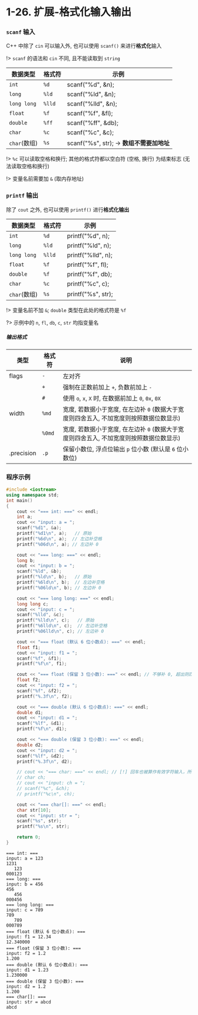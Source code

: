 # 1-26. 扩展-格式化输入输出

### `scanf` 输入

C++ 中除了 `cin` 可以输入外, 也可以使用 `scanf()` 来进行**格式化**输入

!> `scanf` 的语法和 `cin` 不同, 且不能读取到 `string`

| 数据类型     | 格式符 | 示例                                      |
| ------------ | ------ | ----------------------------------------- |
| `int`        | `%d`   | scanf("%d", &n);                          |
| `long`       | `%ld`  | scanf("%ld", &n);                         |
| `long long`  | `%lld` | scanf("%lld", &n);                        |
| `float`      | `%f`   | scanf("%f", &fl);                         |
| `double`     | `%ff`  | scanf("%ff", &db);                        |
| `char`       | `%c`   | scanf("%c", &c);                          |
| `char`(数组) | `%s`   | scanf("%s", str); -> **数组不需要加地址** |

!> `%c` 可以读取空格和换行; 其他的格式符都以空白符 (空格, 换行) 为结束标志 (无法读取空格和换行)

!> 变量名前需要加 `&` (取内存地址)

### `printf` 输出

除了 `cout` 之外, 也可以使用 `printf()` 进行**格式化输出**

| 数据类型     | 格式符 | 示例               |
| ------------ | ------ | ------------------ |
| `int`        | `%d`   | printf("%d", n);   |
| `long`       | `%ld`  | printf("%ld", n);  |
| `long long`  | `%lld` | printf("%lld", n); |
| `float`      | `%f`   | printf("%f", fl);  |
| `double`     | `%f`   | printf("%f", db);  |
| `char`       | `%c`   | printf("%c", c);   |
| `char`(数组) | `%s`   | printf("%s", str); |

!> 变量名前不加 `&`; `double` 类型在此处的格式符是 `%f`

?> 示例中的 `n`, `fl`, `db`, `c`, `str` 均指变量名

##### 输出格式

| 类型       | 格式符 | 说明                                                                                    |
| ---------- | ------ | --------------------------------------------------------------------------------------- |
| flags      | `-`    | 左对齐                                                                                  |
|            | `+`    | 强制在正数前加上 `+`, 负数前加上 `-`                                                    |
|            | `#`    | 使用 `o`, `x`, `X` 时, 在数据前加上 `0`, `0x`, `0X`                                     |
| width      | `%md`  | 宽度, 若数据小于宽度, 在左边补 `0` (数据大于宽度则四舍五入, 不加宽度则按照数据位数显示) |
|            | `%0md` | 宽度, 若数据小于宽度, 在左边补 `0` (数据大于宽度则四舍五入, 不加宽度则按照数据位数显示) |
| .precision | `.p`   | 保留小数位, 浮点位输出 `p` 位小数 (默认是 `6` 位小数位)                                 |

### 程序示例

```cpp
#include <iostream>
using namespace std;
int main()
{
    cout << "=== int: ===" << endl;
    int a;
    cout << "input: a = ";
    scanf("%d1", &a);
    printf("%d1\n", a);   // 原始
    printf("%6d\n", a);  // 左边补空格
    printf("%06d\n", a); // 左边补 0

    cout << "=== long: ===" << endl;
    long b;
    cout << "input: b = ";
    scanf("%ld", &b);
    printf("%ld\n", b);   // 原始
    printf("%6ld\n", b);  // 左边补空格
    printf("%06ld\n", b); // 左边补 0

    cout << "=== long long: ===" << endl;
    long long c;
    cout << "input: c = ";
    scanf("%lld", &c);
    printf("%lld\n", c);   // 原始
    printf("%6lld\n", c);  // 左边补空格
    printf("%06lld\n", c); // 左边补 0

    cout << "=== float (默认 6 位小数点): ===" << endl;
    float f1;
    cout << "input: f1 = ";
    scanf("%f", &f1);
    printf("%f\n", f1);

    cout << "=== float (保留 3 位小数): ===" << endl; // 不够补 0, 超出则四舍五入(最大的超出位)
    float f2;
    cout << "input: f2 = ";
    scanf("%f", &f2);
    printf("%.3f\n", f2);

    cout << "=== double (默认 6 位小数点): ===" << endl;
    double d1;
    cout << "input: d1 = ";
    scanf("%lf", &d1);
    printf("%f\n", d1);

    cout << "=== double (保留 3 位小数): ===" << endl;
    double d2;
    cout << "input: d2 = ";
    scanf("%lf", &d2);
    printf("%.3f\n", d2);

    // cout << "=== char: ===" << endl; // [!] 回车也被算作有效字符输入，所以需单独执行 (确保最后的输入不是回车) 才可正常输入
    // char ch;
    // cout << "input: ch = ";
    // scanf("%c", &ch);
    // printf("%c\n", ch);

    cout << "=== char[]: ===" << endl;
    char str[10];
    cout << "input: str = ";
    scanf("%s", str);
    printf("%s\n", str);

    return 0;
}
```

```output
=== int: ===
input: a = 123
1231
   123
000123
=== long: ===
input: b = 456
456
   456
000456
=== long long: ===
input: c = 789
789
   789
000789
=== float (默认 6 位小数点): ===
input: f1 = 12.34 
12.340000
=== float (保留 3 位小数): ===
input: f2 = 1.2
1.200
=== double (默认 6 位小数点): ===
input: d1 = 1.23
1.230000
=== double (保留 3 位小数): ===
input: d2 = 1.2
1.200
=== char[]: ===
input: str = abcd
abcd
```